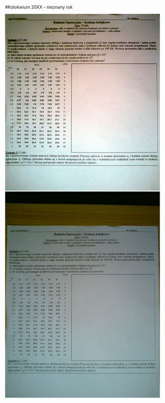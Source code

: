 #Kolokwium 20XX - nieznany rok


![20XX-v1.jpg](20XX-v1.jpg "20XX-v1.jpg")
![20XX-v2.jpg](20XX-v2.jpg "20XX-v2.jpg")

